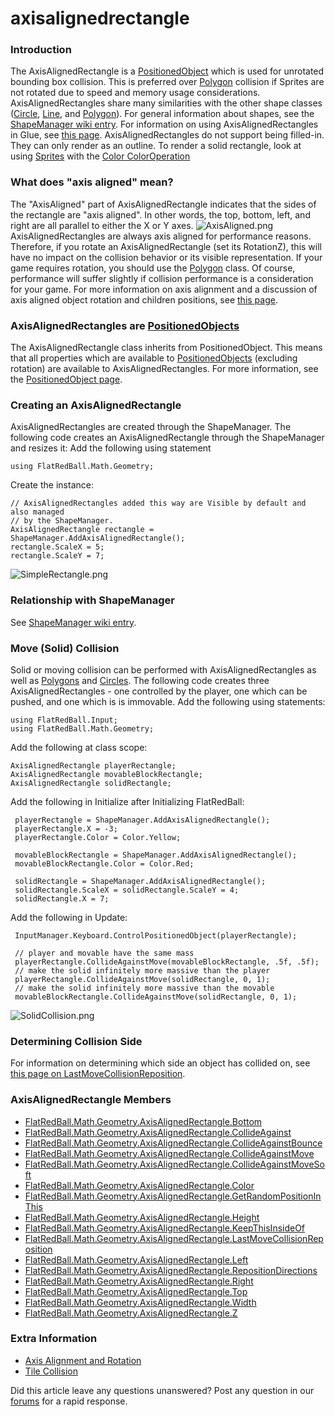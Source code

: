 # axisalignedrectangle

### Introduction

The AxisAlignedRectangle is a [PositionedObject](../../../../../../frb/docs/index.php) which is used for unrotated bounding box collision. This is preferred over [Polygon](../../../../../../frb/docs/index.php) collision if Sprites are not rotated due to speed and memory usage considerations. AxisAlignedRectangles share many similarities with the other shape classes ([Circle](../../../../../../frb/docs/index.php), [Line](../../../../../../frb/docs/index.php), and [Polygon](../../../../../../frb/docs/index.php)). For general information about shapes, see the [ShapeManager wiki entry](../../../../../../frb/docs/index.php). For information on using AxisAlignedRectangles in Glue, see [this page](../../../../../../frb/docs/index.php). AxisAlignedRectangles do not support being filled-in. They can only render as an outline. To render a solid rectangle, look at using [Sprites](../../../../../../frb/docs/index.php) with the [Color ColorOperation](../../../../../../frb/docs/index.php)

### What does "axis aligned" mean?

The "AxisAligned" part of AxisAlignedRectangle indicates that the sides of the rectangle are "axis aligned". In other words, the top, bottom, left, and right are all parallel to either the X or Y axes. ![AxisAligned.png](../../../../../../media/migrated\_media-AxisAligned.png) AxisAlignedRectangles are always axis aligned for performance reasons. Therefore, if you rotate an AxisAlignedRectangle (set its RotationZ), this will have no impact on the collision behavior or its visible representation. If your game requires rotation, you should use the [Polygon](../../../../../../frb/docs/index.php) class. Of course, performance will suffer slightly if collision performance is a consideration for your game. For more information on axis alignment and a discussion of axis aligned object rotation and children positions, see [this page](../../../../../../frb/docs/index.php).

### AxisAlignedRectangles are [PositionedObjects](../../../../../../frb/docs/index.php)

The AxisAlignedRectangle class inherits from PositionedObject. This means that all properties which are available to [PositionedObjects](../../../../../../frb/docs/index.php) (excluding rotation) are available to AxisAlignedRectangles. For more information, see the [PositionedObject page](../../../../../../frb/docs/index.php).

### Creating an AxisAlignedRectangle

AxisAlignedRectangles are created through the ShapeManager. The following code creates an AxisAlignedRectangle through the ShapeManager and resizes it: Add the following using statement

```
using FlatRedBall.Math.Geometry;
```

Create the instance:

```
// AxisAlignedRectangles added this way are Visible by default and also managed
// by the ShapeManager.
AxisAlignedRectangle rectangle = ShapeManager.AddAxisAlignedRectangle();
rectangle.ScaleX = 5;
rectangle.ScaleY = 7;
```

![SimpleRectangle.png](../../../../../../media/migrated\_media-SimpleRectangle.png)

### Relationship with ShapeManager

See [ShapeManager wiki entry](../../../../../../frb/docs/index.php).

### Move (Solid) Collision

Solid or moving collision can be performed with AxisAlignedRectangles as well as [Polygons](../../../../../../frb/docs/index.php) and [Circles](../../../../../../frb/docs/index.php). The following code creates three AxisAlignedRectangles - one controlled by the player, one which can be pushed, and one which is is immovable. Add the following using statements:

```
using FlatRedBall.Input;
using FlatRedBall.Math.Geometry;
```

Add the following at class scope:

```
AxisAlignedRectangle playerRectangle;
AxisAlignedRectangle movableBlockRectangle;
AxisAlignedRectangle solidRectangle;
```

Add the following in Initialize after Initializing FlatRedBall:

```
 playerRectangle = ShapeManager.AddAxisAlignedRectangle();
 playerRectangle.X = -3;
 playerRectangle.Color = Color.Yellow;

 movableBlockRectangle = ShapeManager.AddAxisAlignedRectangle();
 movableBlockRectangle.Color = Color.Red;

 solidRectangle = ShapeManager.AddAxisAlignedRectangle();
 solidRectangle.ScaleX = solidRectangle.ScaleY = 4;
 solidRectangle.X = 7;
```

Add the following in Update:

```
 InputManager.Keyboard.ControlPositionedObject(playerRectangle);

 // player and movable have the same mass
 playerRectangle.CollideAgainstMove(movableBlockRectangle, .5f, .5f);
 // make the solid infinitely more massive than the player
 playerRectangle.CollideAgainstMove(solidRectangle, 0, 1);
 // make the solid infinitely more massive than the movable
 movableBlockRectangle.CollideAgainstMove(solidRectangle, 0, 1);
```

![SolidCollision.png](../../../../../../media/migrated\_media-SolidCollision.png)

### Determining Collision Side

For information on determining which side an object has collided on, see [this page on LastMoveCollisionReposition](../../../../../../frb/docs/index.php).

### AxisAlignedRectangle Members

* [FlatRedBall.Math.Geometry.AxisAlignedRectangle.Bottom](../../../../../../frb/docs/index.php)
* [FlatRedBall.Math.Geometry.AxisAlignedRectangle.CollideAgainst](../../../../../../frb/docs/index.php)
* [FlatRedBall.Math.Geometry.AxisAlignedRectangle.CollideAgainstBounce](../../../../../../frb/docs/index.php)
* [FlatRedBall.Math.Geometry.AxisAlignedRectangle.CollideAgainstMove](../../../../../../frb/docs/index.php)
* [FlatRedBall.Math.Geometry.AxisAlignedRectangle.CollideAgainstMoveSoft](../../../../../../frb/docs/index.php)
* [FlatRedBall.Math.Geometry.AxisAlignedRectangle.Color](../../../../../../frb/docs/index.php)
* [FlatRedBall.Math.Geometry.AxisAlignedRectangle.GetRandomPositionInThis](../../../../../../frb/docs/index.php)
* [FlatRedBall.Math.Geometry.AxisAlignedRectangle.Height](../../../../../../frb/docs/index.php)
* [FlatRedBall.Math.Geometry.AxisAlignedRectangle.KeepThisInsideOf](../../../../../../frb/docs/index.php)
* [FlatRedBall.Math.Geometry.AxisAlignedRectangle.LastMoveCollisionReposition](../../../../../../frb/docs/index.php)
* [FlatRedBall.Math.Geometry.AxisAlignedRectangle.Left](../../../../../../frb/docs/index.php)
* [FlatRedBall.Math.Geometry.AxisAlignedRectangle.RepositionDirections](../../../../../../frb/docs/index.php)
* [FlatRedBall.Math.Geometry.AxisAlignedRectangle.Right](../../../../../../frb/docs/index.php)
* [FlatRedBall.Math.Geometry.AxisAlignedRectangle.Top](../../../../../../frb/docs/index.php)
* [FlatRedBall.Math.Geometry.AxisAlignedRectangle.Width](../../../../../../frb/docs/index.php)
* [FlatRedBall.Math.Geometry.AxisAlignedRectangle.Z](../../../../../../frb/docs/index.php)

### Extra Information

* [Axis Alignment and Rotation](../../../../../../frb/docs/index.php)
* [Tile Collision](../../../../../../frb/docs/index.php)

Did this article leave any questions unanswered? Post any question in our [forums](../../../../../../frb/forum.md) for a rapid response.

